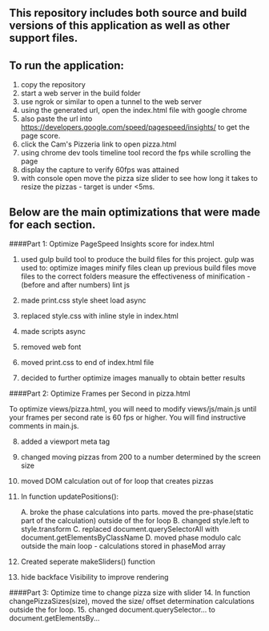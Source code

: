 ## This repository includes both source and build versions of this application as well as other support files.

## To run the application:
1. copy the repository
2. start a web server in the build folder
3. use ngrok or similar to open a tunnel to the web server
4. using the generated url, open the index.html file with google chrome
5. also paste the url into https://developers.google.com/speed/pagespeed/insights/ to get the page score.
6. click the Cam's Pizzeria link to open pizza.html
7. using chrome dev tools timeline tool record the fps while scrolling the page
8. display the capture to verify 60fps was attained
9. with console open move the pizza size slider to see how long it takes to resize the pizzas  - target is under <5ms.



## Below are the main optimizations that were made for each section.

####Part 1: Optimize PageSpeed Insights score for index.html

1. used gulp build tool to produce the build files for this project.
    gulp was used to:
      optimize images
      minify files
      clean up previous build files
      move files to the correct folders
      measure the effectiveness of minification  - (before and after numbers)
      lint js

2. made print.css style sheet load async
3. replaced style.css with inline style in index.html
4. made scripts async
5. removed web font
6. moved print.css to end of index.html file
7. decided to further optimize images manually to obtain better results

####Part 2: Optimize Frames per Second in pizza.html

To optimize views/pizza.html, you will need to modify views/js/main.js until your frames per second rate is 60 fps or higher. You will find instructive comments in main.js.

8. added a viewport meta tag
9. changed moving pizzas from 200 to a number determined by the screen size
10. moved DOM calculation out of for loop that creates pizzas
11. In function updatePositions():

    A. broke the phase calculations into parts. moved the pre-phase(static part of the calculation) outside of the for loop
    B. changed style.left to style.transform
    C. replaced document.querySelectorAll with document.getElementsByClassName
    D. moved phase modulo calc outside the main loop  - calculations stored in phaseMod array
12. Created seperate makeSliders() function
13. hide backface Visibility to improve rendering


####Part 3: Optimize time to change pizza size with slider
14. In function changePizzaSizes(size), moved the size/ offset determination calculations outside the for loop.
15. changed document.querySelector... to document.getElementsBy...
